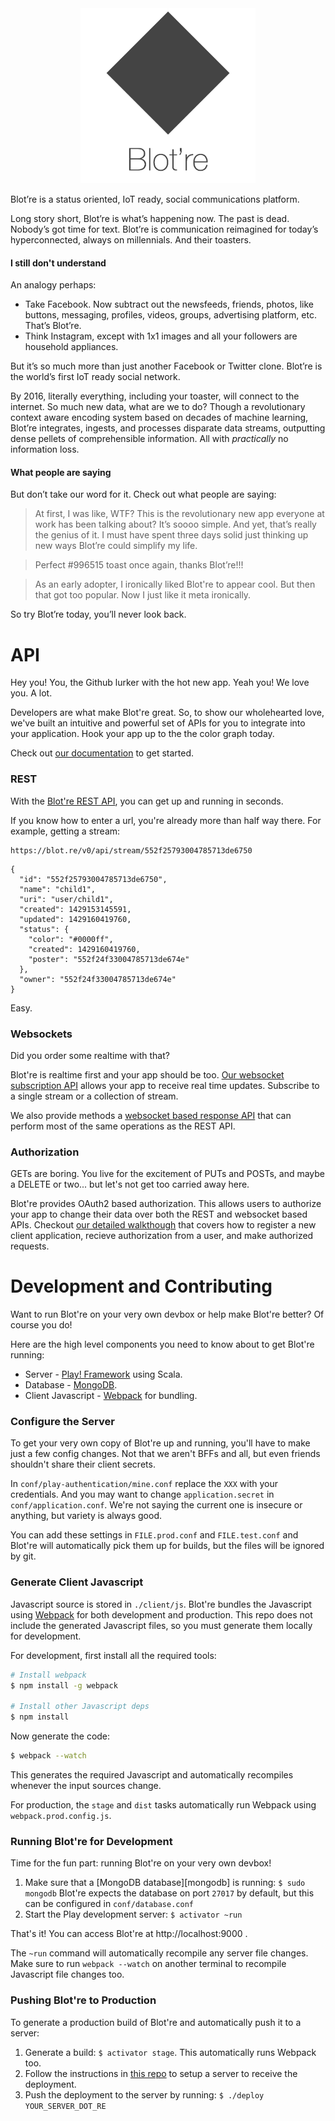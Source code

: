 <div align="center">
    <a href="https://blot.re">
        <img src="documentation/readme-logo.png" width="280" alt="Blot're" />
    </a>
</div>

Blot’re is a status oriented, IoT ready, social communications platform.

Long story short, Blot’re is what’s happening now. The past is dead. Nobody’s got time for text. Blot’re is communication reimagined for today’s hyperconnected, always on millennials. And their toasters.

#### I still don't understand
An analogy perhaps:

* Take Facebook. Now subtract out the newsfeeds, friends, photos, like buttons, messaging, profiles, videos, groups, advertising platform, etc. That’s Blot’re.
* Think Instagram, except with 1x1 images and all your followers are household appliances.

But it’s so much more than just another Facebook or Twitter clone. Blot’re is the world’s first IoT ready social network.

By 2016, literally everything, including your toaster, will connect to the internet. So much new data, what are we to do? Though a revolutionary context aware encoding system based on decades of machine learning, Blot’re integrates, ingests, and processes disparate data streams, outputting dense pellets of comprehensible information. All with *practically* no information loss.

#### What people are saying
But don’t take our word for it. Check out what people are saying:

> At first, I was like, WTF? This is the revolutionary new app everyone at work has been talking about? It’s soooo simple. And yet, that’s really the genius of it. I must have spent three days solid just thinking up new ways Blot’re could simplify my life.

> Perfect #996515 toast once again, thanks Blot’re!!!

> As an early adopter, I ironically liked Blot're to appear cool. But then that got too popular. Now I just like it meta ironically.


So try Blot’re today, you’ll never look back.


# API
Hey you! You, the Github lurker with the hot new app. Yeah you! We love you. A lot.

Developers are what make Blot're great. So, to show our wholehearted love, we've built an intuitive and powerful set of APIs for you to integrate into your application. Hook your app up to the the color graph today.

Check out [our documentation](develop) to get started.

### REST
With the [Blot're REST API][REST], you can get up and running in seconds.

If you know how to enter a url, you're already more than half way there. For example, getting a stream:

```
https://blot.re/v0/api/stream/552f25793004785713de6750
```

```
{
  "id": "552f25793004785713de6750",
  "name": "child1",
  "uri": "user/child1",
  "created": 1429153145591,
  "updated": 1429160419760,
  "status": {
    "color": "#0000ff",
    "created": 1429160419760,
    "poster": "552f24f33004785713de674e"
  },
  "owner": "552f24f33004785713de674e"
}
```

Easy.


### Websockets
Did you order some realtime with that?

Blot're is realtime first and your app should be too. [Our websocket subscription API](https://github.com/mattbierner/blotre/wiki/subscriptions) allows your app to receive  real time updates. Subscribe to a single stream or a collection of stream.

We also provide methods a [websocket based response API](https://github.com/mattbierner/blotre/wiki/Web-Socket-Response-API) that can perform most of the same operations as the REST API.


### Authorization
GETs are boring. You live for the excitement of PUTs and POSTs, and maybe a DELETE or two... but let's not get too carried away here.

Blot're provides OAuth2 based authorization. This allows users to authorize your app to change their data over both the REST and websocket based APIs. Checkout [our detailed walkthough](https://github.com/mattbierner/blotre/wiki/Authorization) that covers how to register a new client application, recieve authorization from a user, and make authorized requests.


# Development and Contributing
Want to run Blot're on your very own devbox or help make Blot're better? Of course you do!

Here are the high level components you need to know about to get Blot're running:

* Server - [Play! Framework][play] using Scala.
* Database - [MongoDB][mongo].
* Client Javascript - [Webpack][webpack] for bundling.

### Configure the Server
To get your very own copy of Blot're up and running, you'll have to make just a few config changes. Not that we aren't BFFs and all, but even friends shouldn't share their client secrets.

In `conf/play-authentication/mine.conf` replace the `XXX` with your credentials. And you may want to change `application.secret` in `conf/application.conf`. We're not saying the current one is insecure or anything, but variety is always good.

You can add these settings in `FILE.prod.conf` and `FILE.test.conf` and Blot're will automatically pick them up for builds, but the files will be ignored by git.

### Generate Client Javascript
Javascript source is stored in `./client/js`. Blot're bundles the Javascript using [Webpack][webpack] for both development and production. This repo does not include the generated Javascript files, so you must generate them locally for development.

For development, first install all the required tools:

```bash
# Install webpack
$ npm install -g webpack

# Install other Javascript deps
$ npm install
```

Now generate the code:

```bash
$ webpack --watch
```

This generates the required Javascript and automatically recompiles whenever the input sources change.

For production, the `stage` and `dist` tasks automatically run Webpack using `webpack.prod.config.js`.

### Running Blot're for Development
Time for the fun part: running Blot're on your very own devbox!

1. Make sure that a [MongoDB database][mongodb] is running: `$ sudo mongodb`
   Blot're expects the database on port `27017` by default, but this can be configured in `conf/database.conf`
2. Start the Play development server: `$ activator ~run`

That's it! You can access Blot're at http://localhost:9000 .

The `~run` command will automatically recompile any server file changes. Make sure to run `webpack --watch` on another terminal to recompile Javascript file changes too.

### Pushing Blot're to Production
To generate a production build of Blot're and automatically push it to a server:

1. Generate a build: `$ activator stage`. This automatically runs Webpack too.
2. Follow the instructions in [this repo](https://github.com/Blotre/deploy) to setup a server to receive the deployment.
3. Push the deployment to the server by running: `$ ./deploy YOUR_SERVER_DOT_RE`


[develop]: https://github.com/mattbierner/blotre/wiki
[rest]: https://github.com/mattbierner/blotre/wiki/REST


[play]: https://www.playframework.com
[mongo]: https://www.mongodb.com
[webpack]: http://webpack.github.io
